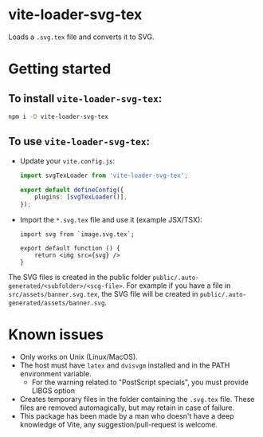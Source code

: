 # vite-loader-svg-tex
Loads a `.svg.tex` file and converts it to SVG.

# Getting started
## To install `vite-loader-svg-tex`:
```bash
npm i -D vite-loader-svg-tex
```

## To use `vite-loader-svg-tex`:
- Update your `vite.config.js`:
    ```typescript
    import svgTexLoader from 'vite-loader-svg-tex';

    export default defineConfig({
        plugins: [svgTexLoader()],
    });
    ```
- Import the `*.svg.tex` file and use it (example JSX/TSX):
    ```typescriptreact
    import svg from `image.svg.tex`;

    export default function () {
        return <img src={svg} />
    }
    ```

The SVG files is created in the public folder `public/.auto-generated/<subfolder>/<scg-file>`.
For example if you have a file in `src/assets/banner.svg.tex`, the SVG file will be created in `public/.auto-generated/assets/banner.svg`.

# Known issues
- Only works on Unix (Linux/MacOS).
- The host must have `latex` and `dvisvgm` installed and in the PATH environment variable.
    - For the warning related to "PostScript specials", you must provide LIBGS option
- Creates temporary files in the folder containing the `.svg.tex` file. These files are removed automagically, but may retain in case of failure.
- This package has been made by a man who doesn't have a deep knowledge of Vite, any suggestion/pull-request is welcome.
